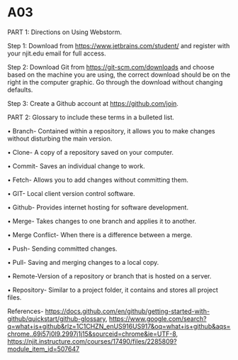 # A03
PART 1: Directions on Using Webstorm.

Step 1: Download from https://www.jetbrains.com/student/ and register with your njit.edu email for full access.

Step 2: Download Git from https://git-scm.com/downloads and choose based on the machine you are using, the correct download should be on the right in the computer graphic. Go through the download without changing defaults. 

Step 3: Create a Github account at https://github.com/join.
 

PART 2: Glossary to include these terms in a bulleted list.


•	Branch- Contained within a repository, it allows you to make changes without disturbing the main version.

•	Clone- A copy of a repository saved on your computer.

•	Commit- Saves an individual change to work.

•	Fetch- Allows you to add changes without committing them. 

•	GIT- Local client version control software.

•	Github- Provides internet hosting for software development.

•	Merge- Takes changes to one branch and applies it to another.

•	Merge Conflict- When there is a difference between a merge.

•	Push- Sending committed changes.

•	Pull- Saving and merging changes to a local copy.

•	Remote-Version of a repository or branch that is hosted on a server.

•	Repository- Similar to a project folder, it contains and stores all project files. 

References- https://docs.github.com/en/github/getting-started-with-github/quickstart/github-glossary, https://www.google.com/search?q=what+is+github&rlz=1C1CHZN_enUS916US917&oq=what+is+github&aqs=chrome..69i57j0l9.2997j1j15&sourceid=chrome&ie=UTF-8, https://njit.instructure.com/courses/17490/files/2285809?module_item_id=507647
